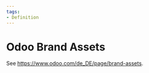 ```yaml
---
tags:
- Definition
---
```

# Odoo Brand Assets

See <https://www.odoo.com/de_DE/page/brand-assets>.
